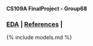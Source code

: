 #### CS109A FinalProject - Group68

### [EDA](/EDA.md)  | [References](/References.md) | 




{% include models.md %}
